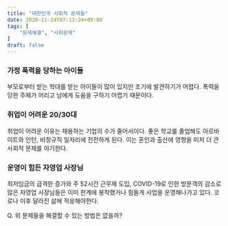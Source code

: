 ```yaml
---
title: "대한민국 사회적 문제들"
date: 2020-11-24T07:13:24+09:00
tags: [
    "문제해결", "사회문제"
]
draft: false
---
```


### 가정 폭력을 당하는 아이들

부모로부터 받는 학대를 받는 아이들이 많이 있지만 조기에 발견하기가 어렵다. 폭력을 당한 주체가 어리고 남에게 도움을 구하기 어렵기 때문이다.

### 취업이 어려운 20/30대

취업이 어려운 이유는 채용하는 기업의 수가 줄어서이다. 좋은 학교를 졸업해도 아르바이트와 인턴, 비정규직 일자리에 전전하게 된다. 이는 혼인과 출산에 영향을 미처 더 큰 사회적 문제를 야기한다.

### 운영이 힘든 자영업 사장님

최저임금의 급격한 증가와 주 52시간 근무제 도입, COVID-19로 인한 방문객의 감소로 많은 자영업 사장님들은 이미 한계에 봉착했거나 힘들게 사업을 운영해나가고 있다. 코로나 이후 달라진 삶에 적응해야한다.

Q. 위 문제들을 해결할 수 있는 방법은 없을까?